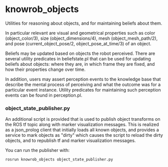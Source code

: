 knowrob_objects
===

Utilities for reasoning about objects,
and for maintaining beliefs about them.

In particular relevant are visual and
geometrical properties such as
color (object_color/3),
size (object_dimensions/4),
mesh (object_mesh_path/2), and
pose (current_object_pose/2, object_pose_at_time/3) of an object.

Beliefs may be updated based on objects the robot perceived.
There are several utility predicates in beliefstate.pl that 
can be used for updating beliefs about objects:
where they are, in which frame they are fixed, and
how their properties change over time.

In addition, users may assert perception events
to the knowledge base that describe the mental process of perceiving
and what the outcome was for a particular event instance.
Utility predicates for maintaining such perception events can be found in
perception.pl.

### object_state_publisher.py

An additional script is provided that is used to publish 
object transforms on the ROS tf topic along with
marker visualization messages.
This is realized as a json_prolog client that 
initially loads all known objects, and
provides a service to mark objects as "dirty" which causes
the script to reload the dirty objects, and
to republish tf and marker visualization messages.

You can run the publisher with:

    rosrun knowrob_objects object_state_publisher.py
